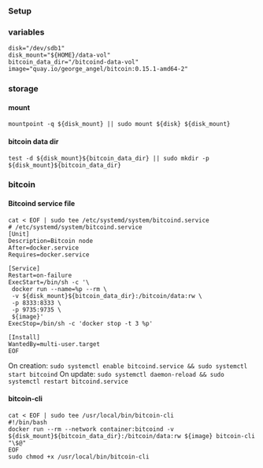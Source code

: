 ### Setup

### variables
```
disk="/dev/sdb1"
disk_mount="${HOME}/data-vol"
bitcoin_data_dir="/bitcoind-data-vol"
image="quay.io/george_angel/bitcoin:0.15.1-amd64-2"
```

### storage

#### mount
```
mountpoint -q ${disk_mount} || sudo mount ${disk} ${disk_mount}
```

#### bitcoin data dir
```
test -d ${disk_mount}${bitcoin_data_dir} || sudo mkdir -p ${disk_mount}${bitcoin_data_dir}
```

### bitcoin

#### Bitcoind service file
```
cat < EOF | sudo tee /etc/systemd/system/bitcoind.service
# /etc/systemd/system/bitcoind.service
[Unit]
Description=Bitcoin node
After=docker.service
Requires=docker.service

[Service]
Restart=on-failure
ExecStart=/bin/sh -c '\
 docker run --name=%p --rm \
 -v ${disk_mount}${bitcoin_data_dir}:/bitcoin/data:rw \
 -p 8333:8333 \
 -p 9735:9735 \
 ${image}'
ExecStop=/bin/sh -c 'docker stop -t 3 %p'

[Install]
WantedBy=multi-user.target
EOF
```

On creation: `sudo systemctl enable bitcoind.service && sudo systemctl start bitcoind`
On update: `sudo systemctl daemon-reload && sudo systemctl restart bitcoind.service`

#### bitcoin-cli
```
cat < EOF | sudo tee /usr/local/bin/bitcoin-cli
#!/bin/bash
docker run --rm --network container:bitcoind -v ${disk_mount}${bitcoin_data_dir}:/bitcoin/data:rw ${image} bitcoin-cli "\$@"
EOF
sudo chmod +x /usr/local/bin/bitcoin-cli
```
